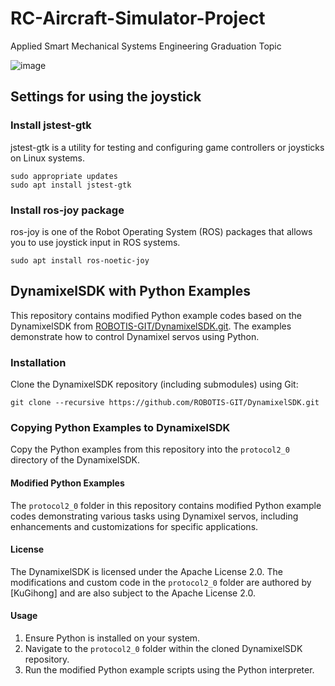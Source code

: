 # RC-Aircraft-Simulator-Project

Applied Smart Mechanical Systems Engineering Graduation Topic

![image](https://github.com/KuGihong/RC-Aircraft-Simulator-Project/assets/113013130/0820162d-3dfd-40b9-a545-6a7834865664)

## Settings for using the joystick

### Install jstest-gtk

jstest-gtk is a utility for testing and configuring game controllers or joysticks on Linux systems.

    sudo appropriate updates
    sudo apt install jstest-gtk

### Install ros-joy package

ros-joy is one of the Robot Operating System (ROS) packages that allows you to use joystick input in ROS systems.

    sudo apt install ros-noetic-joy

## DynamixelSDK with Python Examples

This repository contains modified Python example codes based on the DynamixelSDK from [ROBOTIS-GIT/DynamixelSDK.git](https://github.com/ROBOTIS-GIT/DynamixelSDK.git). The examples demonstrate how to control Dynamixel servos using Python.

### Installation

Clone the DynamixelSDK repository (including submodules) using Git:

    git clone --recursive https://github.com/ROBOTIS-GIT/DynamixelSDK.git

### Copying Python Examples to DynamixelSDK

Copy the Python examples from this repository into the `protocol2_0` directory of the DynamixelSDK.

#### Modified Python Examples

The `protocol2_0` folder in this repository contains modified Python example codes demonstrating various tasks using Dynamixel servos, including enhancements and customizations for specific applications.

#### License

The DynamixelSDK is licensed under the Apache License 2.0.
The modifications and custom code in the `protocol2_0` folder are authored by [KuGihong] and are also subject to the Apache License 2.0.

#### Usage

1. Ensure Python is installed on your system.
2. Navigate to the `protocol2_0` folder within the cloned DynamixelSDK repository.
3. Run the modified Python example scripts using the Python interpreter.
